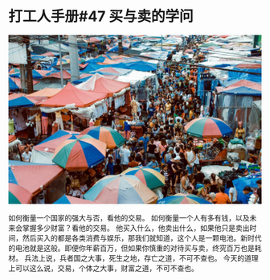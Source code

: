 # 打工人手册#47 买与卖的学问

 ![](img/d6d6fbaf-f589-4614-a36f-74561a1f002a.jpg)

如何衡量一个国家的强大与否，看他的交易。
如何衡量一个人有多有钱，以及未来会掌握多少财富？看他的交易。
他买入什么，他卖出什么，如果他只是卖出时间，然后买入的都是各类消费与娱乐，那我们就知道，这个人是一颗电池。新时代的电池就是这般。即便你年薪百万，但如果你慎重的对待买与卖，终究百万也是耗材。
兵法上说，兵者国之大事，死生之地，存亡之道，不可不查也。
今天的道理上可以这么说，交易，个体之大事，财富之道，不可不查也。
